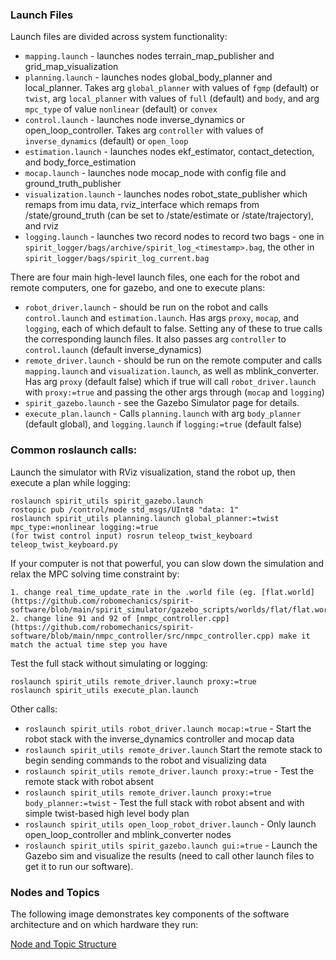 ### Launch Files
Launch files are divided across system functionality:
- `mapping.launch` - launches nodes terrain_map_publisher and grid_map_visualization
- `planning.launch` - launches nodes global_body_planner and local_planner. Takes arg `global_planner` with values of `fgmp` (default) or `twist`, arg `local_planner` with values of `full` (default) and `body`, and arg `mpc_type` of value `nonlinear` (default) or `convex`
- `control.launch` - launches node inverse_dynamics or open_loop_controller. Takes arg `controller` with values of `inverse_dynamics` (default) or `open_loop`
- `estimation.launch` - launches nodes ekf_estimator, contact_detection, and body_force_estimation
- `mocap.launch` - launches node mocap_node with config file and ground_truth_publisher
- `visualization.launch` - launches nodes robot_state_publisher which remaps from imu data, rviz_interface which remaps from /state/ground_truth (can be set to /state/estimate or /state/trajectory), and rviz
- `logging.launch` - launches two record nodes to record two bags - one in `spirit_logger/bags/archive/spirit_log_<timestamp>.bag`, the other in `spirit_logger/bags/spirit_log_current.bag`

There are four main high-level launch files, one each for the robot and remote computers, one for gazebo, and one to execute plans:
- `robot_driver.launch` - should be run on the robot and calls `control.launch` and `estimation.launch`. Has args `proxy`, `mocap`, and `logging`, each of which default to false. Setting any of these to true calls the corresponding launch files. It also passes arg `controller` to `control.launch` (default inverse_dynamics)
- `remote_driver.launch` - should be run on the remote computer and calls `mapping.launch` and `visualization.launch`, as well as mblink_converter. Has arg `proxy` (default false) which if true will call `robot_driver.launch` with `proxy:=true` and passing the other args through (`mocap` and `logging`)
- `spirit_gazebo.launch` - see the Gazebo Simulator page for details.
- `execute_plan.launch` - Calls `planning.launch` with arg `body_planner` (default global), and `logging.launch` if `logging:=true` (default false)

### Common roslaunch calls:
Launch the simulator with RViz visualization, stand the robot up, then execute a plan while logging:
```
roslaunch spirit_utils spirit_gazebo.launch
rostopic pub /control/mode std_msgs/UInt8 "data: 1"
roslaunch spirit_utils planning.launch global_planner:=twist mpc_type:=nonlinear logging:=true
(for twist control input) rosrun teleop_twist_keyboard teleop_twist_keyboard.py
```
If your computer is not that powerful, you can slow down the simulation and relax the MPC solving time constraint by:
```
1. change real_time_update_rate in the .world file (eg. [flat.world](https://github.com/robomechanics/spirit-software/blob/main/spirit_simulator/gazebo_scripts/worlds/flat/flat.world)) 
2. change line 91 and 92 of [nmpc_controller.cpp](https://github.com/robomechanics/spirit-software/blob/main/nmpc_controller/src/nmpc_controller.cpp) make it match the actual time step you have
```
Test the full stack without simulating or logging:
```
roslaunch spirit_utils remote_driver.launch proxy:=true
roslaunch spirit_utils execute_plan.launch
```
Other calls:
- `roslaunch spirit_utils robot_driver.launch mocap:=true` - Start the robot stack with the inverse_dynamics controller and mocap data
- `roslaunch spirit_utils remote_driver.launch` Start the remote stack to begin sending commands to the robot and visualizing data
- `roslaunch spirit_utils remote_driver.launch proxy:=true` - Test the remote stack with robot absent
- `roslaunch spirit_utils remote_driver.launch proxy:=true body_planner:=twist` - Test the full stack with robot absent and with simple twist-based high level body plan
- `roslaunch spirit_utils open_loop_robot_driver.launch` - Only launch open_loop_controller and mblink_converter nodes
- `roslaunch spirit_utils spirit_gazebo.launch gui:=true` - Launch the Gazebo sim and visualize the results (need to call other launch files to get it to run our software).

### Nodes and Topics

The following image demonstrates key components of the software architecture and on which hardware they run:

[Node and Topic Structure](https://cmu.app.box.com/file/861382302310)